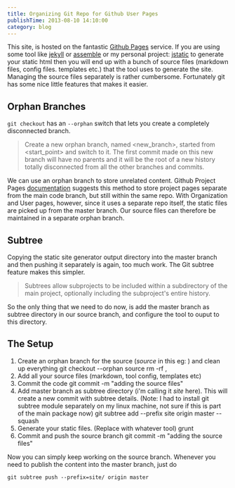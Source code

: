 ```yaml
---
title: Organizing Git Repo for Github User Pages
publishTime: 2013-08-10 14:10:00
category: blog
---
```


This site, is hosted on the fantastic [Github Pages](http://pages.github.com/) service. 
If you are using some tool like [jekyll][1] or [assemble][2] or my personal project: [jstatic][3]
to generate your static html then you will end up with a bunch of source files (markdown files,
config files. templates etc.) that the tool uses to generate the site. Managing the source
files separately is rather cumbersome. Fortunately git has some nice little features that
makes it easier.

Orphan Branches
---------------

`git checkout` has an `--orphan` switch that lets you create a completely disconnected
branch.

> Create a new orphan branch, named &lt;new_branch&gt;, started from
> &lt;start_point&gt; and switch to it. The first commit made on this new
> branch will have no parents and it will be the root of a new
> history totally disconnected from all the other branches and
> commits.

We can use an orphan branch to store unrelated content. Github Project Pages
[documentation][4] suggests this method to store project pages separate from the main
code branch, but still within the same repo. With Organization and User pages, however, since
it uses a separate repo itself, the static files are picked up from the master branch.
Our source files can therefore be maintained in a separate orphan branch.

Subtree
-------

Copying the static site generator output directory into the master branch and then pushing 
it separately is again, too much work. The Git subtree feature makes this simpler.

> Subtrees allow subprojects to be included within a subdirectory of the
> main project, optionally including the subproject's entire history.

So the only thing that we need to do now, is add the master branch as subtree directory
in our source branch, and configure the tool to ouput to this directory.

The Setup
---------

1. Create an orphan branch for the source (*source* in this eg: ) and clean up everything
        git checkout --orphan source
        rm -rf ,
2. Add all your source files (markdown, tool config, templates etc)
3. Commit the code
        git commit -m "adding the source files"
4. Add master branch as subtree directory (i'm calling it *site* here). This will create
   a new commit with subtree details. (Note: I had to install git subtree module
   separately on my linux machine, not sure if this is part of the main package now)
        git subtree add --prefix site origin master --squash
5. Generate your static files. (Replace with whatever tool)
        grunt
6. Commit and push the source branch
        git commit -m "adding the source files"

Now you can simply keep working on the source branch. Whenever you need to publish
the content into the master branch, just do

    git subtree push --prefix=site/ origin master

[1]: http://jekyllrb.com/
[2]: http://assemble.io/
[3]: https://github.com/azeem/jstatic
[4]: https://help.github.com/articles/creating-project-pages-manually
